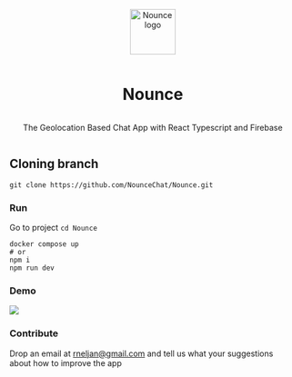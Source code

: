 
<div align="center" style="display:grid;place-items:center;">
<p>
    <a href="https://nounce-chat.web.app/" target="_blank"><img width="80" src="https://nounce-chat.web.app/assets/logo.f0bc171d.png" alt="Nounce logo"></a>
</p>
<h1>Nounce</h1>
<p>The Geolocation Based Chat App with React Typescript and Firebase</p>
</div>

## Cloning branch
```shell
git clone https://github.com/NounceChat/Nounce.git
```

### Run
Go to project `cd Nounce`
```shell
docker compose up
# or 
npm i
npm run dev
```

### Demo
<a href="https://www.youtube.com/watch?v=CdIimMnat3g&t=101s" target="_blank"><img src="https://img.youtube.com/vi/CdIimMnat3g/hqdefault.jpg" ></a>

### Contribute
Drop an email at rneljan@gmail.com and tell us what your suggestions about how to improve the app
